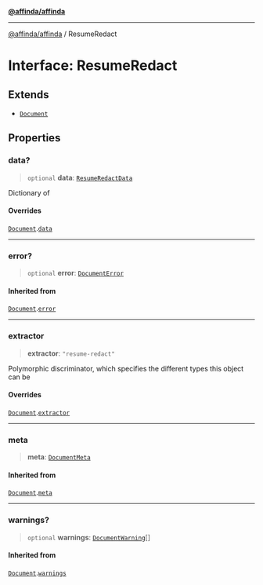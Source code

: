 [**@affinda/affinda**](../README.md)

***

[@affinda/affinda](../globals.md) / ResumeRedact

# Interface: ResumeRedact

## Extends

- [`Document`](Document.md)

## Properties

### data?

> `optional` **data**: [`ResumeRedactData`](ResumeRedactData.md)

Dictionary of <any>

#### Overrides

[`Document`](Document.md).[`data`](Document.md#data)

***

### error?

> `optional` **error**: [`DocumentError`](DocumentError.md)

#### Inherited from

[`Document`](Document.md).[`error`](Document.md#error)

***

### extractor

> **extractor**: `"resume-redact"`

Polymorphic discriminator, which specifies the different types this object can be

#### Overrides

[`Document`](Document.md).[`extractor`](Document.md#extractor)

***

### meta

> **meta**: [`DocumentMeta`](DocumentMeta.md)

#### Inherited from

[`Document`](Document.md).[`meta`](Document.md#meta)

***

### warnings?

> `optional` **warnings**: [`DocumentWarning`](DocumentWarning.md)[]

#### Inherited from

[`Document`](Document.md).[`warnings`](Document.md#warnings)
